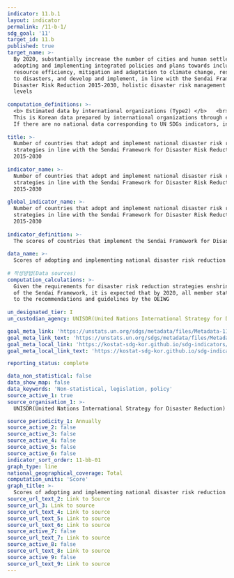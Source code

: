 ```yaml
---
indicator: 11.b.1
layout: indicator
permalink: /11-b-1/
sdg_goal: '11'
target_id: 11.b
published: true
target_name: >-
  By 2020, substantially increase the number of cities and human settlements
  adopting and implementing integrated policies and plans towards inclusion,
  resource efficiency, mitigation and adaptation to climate change, resilience
  to disasters, and develop and implement, in line with the Sendai Framework for
  Disaster Risk Reduction 2015-2030, holistic disaster risk management at all
  levels
  
computation_definitions: >-
  <b> Estimated data by international organizations (Type2) </b>   <br>
  This is Korean data prepared by international organizations through estimation and modeling. <br>
  If there are no national data corresponding to UN SDGs indicators, international data are available for monitoring.
  
title: >-
  Number of countries that adopt and implement national disaster risk reduction
  strategies in line with the Sendai Framework for Disaster Risk Reduction
  2015-2030
  
indicator_name: >-
  Number of countries that adopt and implement national disaster risk reduction
  strategies in line with the Sendai Framework for Disaster Risk Reduction
  2015-2030
  
global_indicator_name: >-
  Number of countries that adopt and implement national disaster risk reduction
  strategies in line with the Sendai Framework for Disaster Risk Reduction
  2015-2030
  
indicator_definition: >-
  The scores of countries that implement the Sendai Framework for Disaster Risk Reduction
  
data_name: >-
  Scores of adopting and implementing national disaster risk reduction strategies in line with the Sendai Framework
  
# 작성방법(Data sources)
computation_calculations: >-
  Given the requirements for disaster risk reduction strategies enshrined in reporting on the SDGs and the targets 
  of the Sendai Framework, it is expected that by 2020, all member states will report their DRR strategies according 
  to the recommendations and guidelines by the OEIWG
  
un_designated_tier: I
un_custodian_agency: UNISDR(United Nations International Strategy for Disaster Reduction)

goal_meta_link: 'https://unstats.un.org/sdgs/metadata/files/Metadata-11-0b-01.pdf'
goal_meta_link_text: 'https://unstats.un.org/sdgs/metadata/files/Metadata-11-0b-01.pdf'
goal_meta_local_link: 'https://kostat-sdg-kor.github.io/sdg-indicators/public/data/Metadata-11-0b-01_ENG.pdf'
goal_meta_local_link_text: 'https://kostat-sdg-kor.github.io/sdg-indicators/public/data/Metadata-11-0b-01_ENG.pdf'

reporting_status: complete

data_non_statistical: false
data_show_map: false
data_keywords: 'Non-statistical, legislation, policy'
source_active_1: true
source_organisation_1: >- 
  UNISDR(United Nations International Strategy for Disaster Reduction)

source_periodicity_1: Annually 
source_active_2: false
source_active_3: false
source_active_4: false
source_active_5: false
source_active_6: false
indicator_sort_order: 11-bb-01
graph_type: line
national_geographical_coverage: Total
computation_units: 'Score'
graph_title: >-
  Scores of adopting and implementing national disaster risk reduction strategies in line with the Sendai Framework
source_url_text_2: Link to Source
source_url_3: Link to source
source_url_text_4: Link to source
source_url_text_5: Link to source
source_url_text_6: Link to source
source_active_7: false
source_url_text_7: Link to source
source_active_8: false
source_url_text_8: Link to source
source_active_9: false
source_url_text_9: Link to source
---
```

